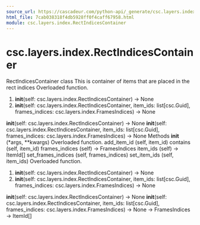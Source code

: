 ```yaml
---
source_url: https://cascadeur.com/python-api/_generate/csc.layers.index.RectIndicesContainer.html
html_file: 7cab038318f4db5928ff0f4caff67958.html
module: csc.layers.index.RectIndicesContainer
---
```


# csc.layers.index.RectIndicesContainer 

RectIndicesContainer class This is container of items that are placed in the rect indices Overloaded function.
1. __init__(self: csc.layers.index.RectIndicesContainer) -> None
2. __init__(self: csc.layers.index.RectIndicesContainer, item_ids: list[csc.Guid], frames_indices: csc.layers.index.FramesIndices) -> None

__init__(self: csc.layers.index.RectIndicesContainer) -> None __init__(self: csc.layers.index.RectIndicesContainer, item_ids: list[csc.Guid], frames_indices: csc.layers.index.FramesIndices) -> None Methods __init__ (*args, **kwargs) Overloaded function. add_item_id (self, item_id) contains (self, item_id) frames_indices (self) -> FramesIndices item_ids (self) -> ItemId[] set_frames_indices (self, frames_indices) set_item_ids (self, item_ids) Overloaded function.
1. __init__(self: csc.layers.index.RectIndicesContainer) -> None
2. __init__(self: csc.layers.index.RectIndicesContainer, item_ids: list[csc.Guid], frames_indices: csc.layers.index.FramesIndices) -> None

__init__(self: csc.layers.index.RectIndicesContainer) -> None __init__(self: csc.layers.index.RectIndicesContainer, item_ids: list[csc.Guid], frames_indices: csc.layers.index.FramesIndices) -> None -> FramesIndices -> ItemId[]